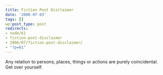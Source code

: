 ```yaml
---
title: Fiction Post Disclaimer
date: '2006-07-03'
tags: []
wp:post_type: post
redirects:
- node/61
- fiction-post-disclaimer
- 2006/07/fiction-post-disclaimer/
- "?p=61"
---
```


Any relation to persons, places, things or actions are purely coincidental. Get over yourself.
